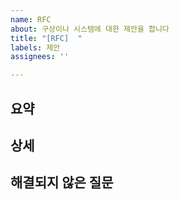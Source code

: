 ```yaml
---
name: RFC
about: 구상이나 시스템에 대한 제안을 합니다
title: "[RFC]  "
labels: 제안
assignees: ''

---
```


## 요약

<!-- 간단한 요역 -->

## 상세

<!-- 제안에 대한 내용을 자세히 설명해주세요 -->

## 해결되지 않은 질문

<!-- 제안에 관련된 피드백이 필요하시면 적어주세요 -->
